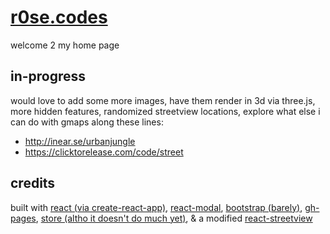 # [r0se.codes](http://r0se.codes)

welcome 2 my home page

## in-progress

would love to add some more images, have them render in 3d via three.js, more hidden features, randomized streetview locations, explore what else i can do with gmaps along these lines:

- http://inear.se/urbanjungle
- https://clicktorelease.com/code/street

## credits

built with [react (via create-react-app)](https://github.com/facebookincubator/create-react-app), [react-modal](https://github.com/reactjs/react-modal), [bootstrap (barely)](getbootstrap.com), [gh-pages](https://github.com/tschaub/gh-pages), [store (altho it doesn't do much yet)](https://github.com/marcuswestin/store.js/), & a modified [react-streetview](https://github.com/elcsiga/react-streetview)